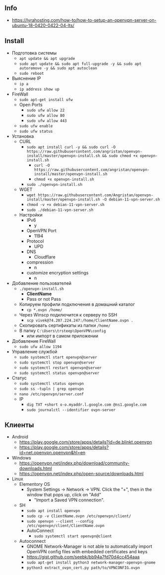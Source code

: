 ## Info
- https://lyrahosting.com/how-to/how-to-setup-an-openvpn-server-on-ubuntu-18-0420-0422-04-lts/

## Install
- Подготовка системы
	- `apt update && apt upgrade`
	- `sudo apt update && sudo apt full-upgrade -y && sudo apt autoremove -y && sudo apt autoclean`
	- `sudo reboot`
- Выяснение IP
	- `ip a`
	- `ip address show up`
- FireWall
	- `sudo apt-get install ufw`
	- Open Ports
		- `sudo ufw allow 22`
		- `sudo ufw allow 80`
		- `sudo ufw allow 443`
	- `sudo ufw enable`
	- `sudo ufw status`
- Установка
	- CURL
		- `sudo apt install curl -y && sudo curl -O https://raw.githubusercontent.com/angristan/openvpn-install/master/openvpn-install.sh && sudo chmod +x openvpn-install.sh`
			- `curl -O https://raw.githubusercontent.com/angristan/openvpn-install/master/openvpn-install.sh`
			- `chmod +x openvpn-install.sh`
		- `sudo ./openvpn-install.sh`
	- WGET
		- `wget https://raw.githubusercontent.com/Angristan/openvpn-install/master/openvpn-install.sh -O debian-11-vpn-server.sh`
		- `chmod -v +x debian-11-vpn-server.sh`
		- `sudo ./debian-11-vpn-server.sh`
	- Настройки
		- IPv6
			- y
		- OpenVPN Port
			- 1194
		- Protocol
			- UPD
		- DNS
			- Cloudflare
		- compression
			- n
		- customize encryption settings
			- n
- Добавление пользователей
	- `./openvpn-install.sh`
		- **ClientName**
		- Pass or not Pass
	- Копируем профили подключения в домашний каталог
		- `cp *.ovpn /home/`
	- Через Winscp подключится к серверу по SSH
		-  `scp vivek@74.207.224.247:/home/ClientName.ovpn .`
	- Скопировать сертификаты из папки `/home/`
	- В папку `C:\Users\trsteep\OpenVPN\config`
		- или импорт в самом приложении
- Добавление FireWall
	-  `sudo ufw allow 1194`
- Управление службой
	- `sudo systemctl start openvpn@server`
	- `sudo systemctl stop openvpn@server`
	- `sudo systemctl restart openvpn@server`
	- `sudo systemctl status openvpn@server`
- Статус
	- `sudo systemctl status openvpn`
	- `sudo ss -tupln | grep openvpn`
	- `nano /etc/openvpn/server.conf`
	- IP
		- `dig TXT +short o-o.myaddr.l.google.com @ns1.google.com`
		- `sudo journalctl --identifier ovpn-server`
## Клиенты
- Android
	- https://play.google.com/store/apps/details?id=de.blinkt.openvpn
	- https://play.google.com/store/apps/details?id=net.openvpn.openvpn&hl=en
- Windows
	- https://openvpn.net/index.php/download/community-downloads.html
	- https://openvpn.net/index.php/open-source/downloads.html
- Linux
	- Elementory OS
		- System Settings -> Network -> VPN. Click the "+", then in the window that pops up, click on "Add"
			- "Import a Saved VPN connection". 
	- SH
		- `sudo apt install openvpn`
		- `sudo cp -v ClientName.ovpn /etc/openvpn/client/`
		- `sudo openvpn --client --config /etc/openvpn/client/ClientName.ovpn`
		- AutoConnect
			- `sudo systemctl start openvpn@client`
	- Autoconnect
		- GNOME Network-Manager is not able to automatically import OpenVPN config files with embedded certificates and keys
		- https://gist.github.com/seebk/bb94a7fd70d4cc454aaa
		- `sudo apt-get install python3 network-manager-openvpn-gnome`
		- `python3 extract_ovpn_cert.py path/to/VPNCONFIG.ovpn`